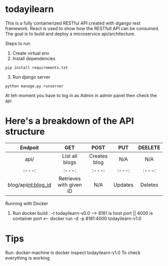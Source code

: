 # todayilearn
This is a fully containerized RESTful API created with dgango rest framework. React is used to show how the RESTfull API can be consumed.
 The goal is to build and deploy a microservice api/architecture. 

Steps to run
1. Create virtual env 
2. Install dependencies
``` 
pip install requirements.txt
```
3. Run django server
```
python manage.py runserver
```

At teh moment you have to log in as Admin in admin panel then check the api

# Here's a breakdown of the API structure
| Endpoit             | GET           |           POST           | PUT      |  DEELETE
| :---:               | :---:                    | :---:         |:---:     | :---: 
| api/                | LIst all blogs           | Creates blog  | N/A      | N/A
| :---:               | :---:                    | :---:         |:---:     | :---: 
| blog/api<int:blog_id>|Retrieves with given ID  | N/A           |    Updates      | Deletes



Running with Docker
1. Run
docker build . -t todayilearn-v0.0
--> 8181 is host port  || 4000 is container port <--
docker run -d -p 8181:4000 todayilearn-v1.0


# Tips
Run:
docker-machine ls
docker inspect todayilearn-v1.0
To check everything is working

